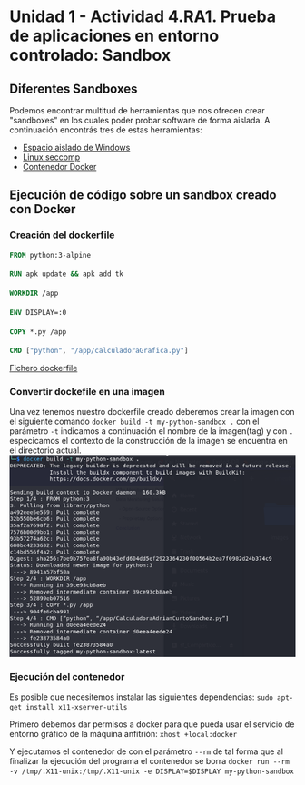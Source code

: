 # Unidad 1 - Actividad 4.RA1. Prueba de aplicaciones en entorno controlado: Sandbox

## Diferentes Sandboxes

Podemos encontrar multitud de herramientas que nos ofrecen crear "sandboxes" en los cuales poder probar software de forma aislada. A continuación encontrás tres de estas herramientas:

- <a href="https://learn.microsoft.com/es-es/windows/security/application-security/application-isolation/windows-sandbox/" target="_blank">Espacio aislado de Windows</a>
- <a href="https://blog.cloudflare.com/sandboxing-in-linux-with-zero-lines-of-code/" target="_blank">Linux seccomp</a>
- <a href="https://medium.com/@alwinraju/how-to-use-docker-to-sandbox-a-python-script-5fba21df481f" target="_blank">Contenedor Docker</a>


## Ejecución de código sobre un sandbox creado con Docker

### Creación del dockerfile

``` dockerfile
FROM python:3-alpine

RUN apk update && apk add tk

WORKDIR /app

ENV DISPLAY=:0

COPY *.py /app

CMD ["python", "/app/calculadoraGrafica.py"]
```
[Fichero dockerfile](dockerfile)


### Convertir dockefile en una imagen

Una vez tenemos nuestro dockerfile creado deberemos crear la imagen con el siguiente comando `docker build -t my-python-sandbox .` con el parámetro `-t` indicamos a continuación el nombre de la imagen(tag) y con `.` especicamos el contexto de la construcción de la imagen se encuentra en el directorio actual.
![Docker build](images/docker-build.png)


### Ejecución del contenedor
Es posible que necesitemos instalar las siguientes dependencias:
`sudo apt-get install x11-xserver-utils`

Primero debemos dar permisos a docker para que pueda usar el servicio de entorno gráfico de la máquina anfitrión:
`xhost +local:docker`

Y ejecutamos el contenedor de con el parámetro `--rm` de tal forma que al finalizar la ejecución del programa el contenedor se borra  `docker run --rm -v /tmp/.X11-unix:/tmp/.X11-unix -e DISPLAY=$DISPLAY my-python-sandbox`

